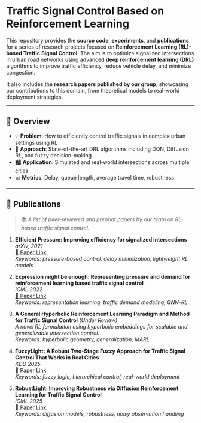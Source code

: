 # Traffic Signal Control Based on Reinforcement Learning

This repository provides the **source code**, **experiments**, and **publications** for a series of research projects focused on **Reinforcement Learning (RL)-based Traffic Signal Control**. The aim is to optimize signalized intersections in urban road networks using advanced **deep reinforcement learning (DRL)** algorithms to improve traffic efficiency, reduce vehicle delay, and minimize congestion.

It also includes the **research papers published by our group**, showcasing our contributions to this domain, from theoretical models to real-world deployment strategies.

---

## 📄 Overview

- 💡 **Problem**: How to efficiently control traffic signals in complex urban settings using RL
- 🤖 **Approach**: State-of-the-art DRL algorithms including DQN, Diffusion RL, and fuzzy decision-making
- 🏙️ **Application**: Simulated and real-world intersections across multiple cities
- 📊 **Metrics**: Delay, queue length, average travel time, robustness

---

## 📝 Publications

> 📚 *A list of peer-reviewed and preprint papers by our team on RL-based traffic signal control.*

1. **Efficient Pressure: Improving efficiency for signalized intersections**  
   *arXiv, 2021*  
   [📄 Paper Link](https://arxiv.org/abs/2112.02336)  
   *Keywords: pressure-based control, delay minimization, lightweight RL models*

2. **Expression might be enough: Representing pressure and demand for reinforcement learning based traffic signal control**  
   *ICML 2022*  
   [📄 Paper Link](https://proceedings.mlr.press/v162/zhang22ah/zhang22ah.pdf)  
   *Keywords: representation learning, traffic demand modeling, GNN-RL*

3. **A General Hyperbolic Reinforcement Learning Paradigm and Method for Traffic Signal Control** *(Under Review)*  
   *A novel RL formulation using hyperbolic embeddings for scalable and generalizable intersection control.*  
   *Keywords: hyperbolic geometry, generalization, MARL*

4. **FuzzyLight: A Robust Two-Stage Fuzzy Approach for Traffic Signal Control That Works in Real Cities**  
   *KDD 2025*  
   [📄 Paper Link](https://dl.acm.org/doi/10.1145/3690624.3709393)  
   *Keywords: fuzzy logic, hierarchical control, real-world deployment*

5. **RobustLight: Improving Robustness via Diffusion Reinforcement Learning for Traffic Signal Control**  
   *ICML 2025*  
   [📄 Paper Link](https://icml.cc/virtual/2025/poster/44919)  
   *Keywords: diffusion models, robustness, noisy observation handling*
